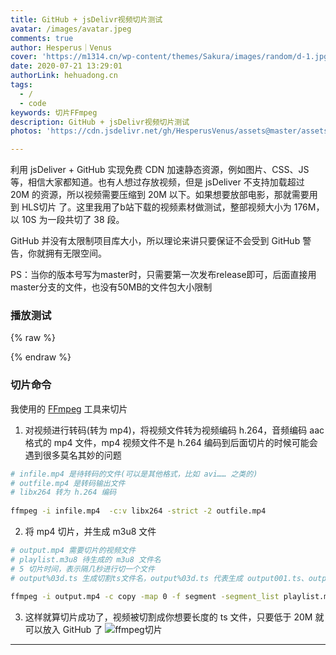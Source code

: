 ```yaml
---
title: GitHub + jsDelivr视频切片测试
avatar: /images/avatar.jpeg
comments: true
author: Hesperus｜Venus
cover: 'https://m1314.cn/wp-content/themes/Sakura/images/random/d-1.jpg'
date: 2020-07-21 13:29:01
authorLink: hehuadong.cn
tags: 
  - /
  - code
keywords: 切片FFmpeg
description: GitHub + jsDelivr视频切片测试
photos: 'https://cdn.jsdelivr.net/gh/HesperusVenus/assets@master/assets/img/cover/06.jpg'

---
```

  利用 jsDeliver + GitHub 实现免费 CDN 加速静态资源，例如图片、CSS、JS等，相信大家都知道。也有人想过存放视频，但是 jsDeliver 不支持加载超过 20M 的资源，所以视频需要压缩到 20M 以下。如果想要放部电影，那就需要用到 HLS切片 了。这里我用了b站下载的视频素材做测试，整部视频大小为 176M，以 10S 为一段共切了 38 段。

  GitHub 并没有太限制项目库大小，所以理论来讲只要保证不会受到 GitHub 警告，你就拥有无限空间。

  PS：当你的版本号写为master时，只需要第一次发布release即可，后面直接用master分支的文件，也没有50MB的文件包大小限制

### 播放测试

{% raw %}
  <div id="dplayer"></div>
  <script>
    var dp = new DPlayer({
        container: document.getElementById('dplayer'),
        autoplay: false,
        theme: '#1bd1a5',
        loop: true,
        lang: 'zh-cn',
        screenshot: true,
        hotkey: true,
        preload: 'auto',
        logo: '/images/favicon.ico',
        volume: 0.7 ,
        mutex: true,
        video: {
          // url: `https://cdn.jsdelivr.net/gh/HesperusVenus/assets@master/assets/video/bg_video/全体起立！为巨人最终季献上心脏吧！/video.m3u8`,
          pic: `https://cdn.jsdelivr.net/gh/HesperusVenus/assets@master/assets/video/bg_video/全体起立！为巨人最终季献上心脏吧！/pic.jpg`,
          type: 'customHls',
          customType: {
            customHls: function (video, player) {
                const hls = new Hls();
                hls.loadSource(video.src);
                hls.attachMedia(video);
            },
          },
        },
        subtitle: {
        url: 'dplayer.vtt',
        type: 'webvtt',
        fontSize: '25px',
        bottom: '10%',
        color: '#b7daff',
        },
        danmaku: {
          id: '797072183',
          api: 'https://dplayer.moerats.com/',
          token: 'tokendemo',
          maximum: 10000000,
          addition: ['https://dplayer.moerats.com/v3/bilibili?aid=797072183&cid=236040406'],
          bottom: '15%',
          unlimited: true,
        },
        contextmenu: [
          {
              text: 'custom1',
              link: 'https://github.com/DIYgod/DPlayer',
          },
          {
              text: 'custom2',
              click: (player) => {
                  console.log(player);
              },
          },
        ],
        highlight: [
          {
            time: 20,
            text: '这是第 20 秒',
          },
          {
            time: 120,
            text: '这是 2 分钟',
          },
        ],
      });
    $(document).on('pjax:start', function () {
      console.log("dplayer","pjax")
      if (window.dplayers) {
          for (let i = 0; i < window.dplayers.length; i++) {
              window.dplayers[i].destroy();
          }
          window.dplayers = [];
      }
    });
  </script>
{% endraw %}

### 切片命令

 我使用的 [FFmpeg](https://github.com/FFmpeg/FFmpeg) 工具来切片

 1. 对视频进行转码(转为 mp4)，将视频文件转为视频编码 h.264，音频编码 aac 格式的 mp4 文件，mp4 视频文件不是 h.264 编码到后面切片的时候可能会遇到很多莫名其妙的问题

```bash
# infile.mp4 是待转码的文件(可以是其他格式，比如 avi…… 之类的)
# outfile.mp4 是转码输出文件
# libx264 转为 h.264 编码
 
ffmpeg -i infile.mp4  -c:v libx264 -strict -2 outfile.mp4
```

 2. 将 mp4 切片，并生成 m3u8 文件

```bash
# output.mp4 需要切片的视频文件
# playlist.m3u8 待生成的 m3u8 文件名
# 5 切片时间，表示隔几秒进行切一个文件
# output%03d.ts 生成切割ts文件名，output%03d.ts 代表生成 output001.ts、output002.ts 这样的格式，03d 可以随意修改，占位符
 
ffmpeg -i output.mp4 -c copy -map 0 -f segment -segment_list playlist.m3u8 -segment_time 5 output%03d.ts
```

 3. 这样就算切片成功了，视频被切割成你想要长度的 ts 文件，只要低于 20M 就可以放入 GitHub 了
![ffmpeg切片](/images/ffmpeg切片.png)

---